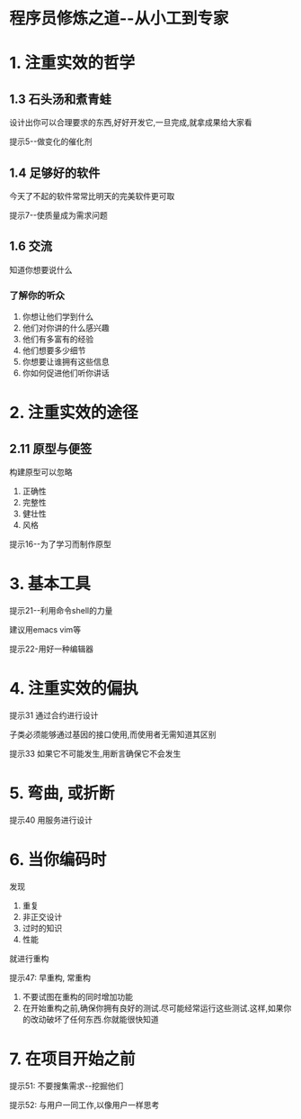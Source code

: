 # 程序员修炼之道--从小工到专家

# 1. 注重实效的哲学

## 1.3 石头汤和煮青蛙

设计出你可以合理要求的东西,好好开发它,一旦完成,就拿成果给大家看

提示5--做变化的催化剂

## 1.4 足够好的软件

今天了不起的软件常常比明天的完美软件更可取

提示7--使质量成为需求问题

## 1.6 交流

知道你想要说什么

### 了解你的听众

1. 你想让他们学到什么
2. 他们对你讲的什么感兴趣
3. 他们有多富有的经验
4. 他们想要多少细节
5. 你想要让谁拥有这些信息
6. 你如何促进他们听你讲话

# 2. 注重实效的途径

## 2.11 原型与便签

构建原型可以忽略

1. 正确性
2. 完整性
3. 健壮性
4. 风格



提示16--为了学习而制作原型

# 3. 基本工具
提示21--利用命令shell的力量

建议用emacs vim等

提示22-用好一种编辑器

# 4. 注重实效的偏执

提示31 通过合约进行设计

子类必须能够通过基因的接口使用,而使用者无需知道其区别

提示33 如果它不可能发生,用断言确保它不会发生

# 5. 弯曲, 或折断

提示40 用服务进行设计

# 6. 当你编码时

发现

1. 重复
2. 非正交设计
3. 过时的知识
4. 性能

就进行重构

提示47: 早重构, 常重构

1. 不要试图在重构的同时增加功能
2. 在开始重构之前,确保你拥有良好的测试.尽可能经常运行这些测试.这样,如果你的改动破坏了任何东西.你就能很快知道

# 7. 在项目开始之前

提示51: 不要搜集需求--挖掘他们

提示52: 与用户一同工作,以像用户一样思考


